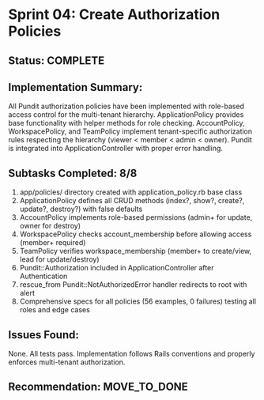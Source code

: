 # Sprint 04: Create Authorization Policies

## Status: COMPLETE

## Implementation Summary:
All Pundit authorization policies have been implemented with role-based access control for the multi-tenant hierarchy. ApplicationPolicy provides base functionality with helper methods for role checking. AccountPolicy, WorkspacePolicy, and TeamPolicy implement tenant-specific authorization rules respecting the hierarchy (viewer < member < admin < owner). Pundit is integrated into ApplicationController with proper error handling.

## Subtasks Completed: 8/8

1. app/policies/ directory created with application_policy.rb base class
2. ApplicationPolicy defines all CRUD methods (index?, show?, create?, update?, destroy?) with false defaults
3. AccountPolicy implements role-based permissions (admin+ for update, owner for destroy)
4. WorkspacePolicy checks account_membership before allowing access (member+ required)
5. TeamPolicy verifies workspace_membership (member+ to create/view, lead for update/destroy)
6. Pundit::Authorization included in ApplicationController after Authentication
7. rescue_from Pundit::NotAuthorizedError handler redirects to root with alert
8. Comprehensive specs for all policies (56 examples, 0 failures) testing all roles and edge cases

## Issues Found:
None. All tests pass. Implementation follows Rails conventions and properly enforces multi-tenant authorization.

## Recommendation: MOVE_TO_DONE
